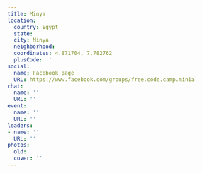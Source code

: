 ```yaml
---
title: Minya
location:
  country: Egypt
  state: 
  city: Minya
  neighborhood: 
  coordinates: 4.871704, 7.782762
  plusCode: ''
social:
  name: Facebook page
  URL: https://www.facebook.com/groups/free.code.camp.minia
chat:
  name: ''
  URL: ''
event:
  name: ''
  URL: ''
leaders:
- name: ''
  URL: ''
photos:
  old: 
  cover: ''
---
```

